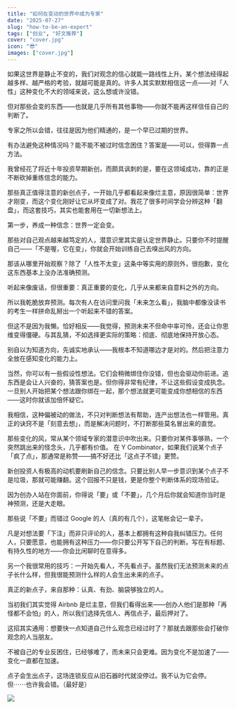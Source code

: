 ```yaml
---
title: "如何在变动的世界中成为专家"
date: "2025-07-27"
slug: "how-to-be-an-expert"
tags: ["创业", "好文推荐"]
cover: "cover.jpg"
icon: "😎"
images: ["cover.jpg"]
---
```

如果这世界是静止不变的，我们对观念的信心就能一路线性上升。某个想法经得起越多样、越严格的考验，就越可能是真的。许多人其实默默相信这一点——对「人性」这种变化不大的领域来说，这么想或许没错。



但对那些会变的东西——也就是几乎所有其他事物——你就不能再这样信任自己的判断了。



专家之所以会错，往往是因为他们精通的，是一个早已过期的世界。



有办法避免这种情况吗？能不能不被过时信念困住？答案是——可以，但得靠一点方法。



我曾经花了将近十年投资早期新创，而颇具讽刺的是，要在这领域成功，靠的正是不断砍掉重练信念的能力。



那些真正值得注意的新创点子，一开始几乎都看起来像烂主意，原因很简单：世界才刚变，而这个变化刚好让它从坏变成了对。我花了很多时间学会分辨这种「翻盘」，而这套技巧，其实也能套用在一切新想法上。



第一步，养成一种信念：世界一定会变。



那些对自己观点越来越笃定的人，潜意识里其实是认定世界静止。只要你不时提醒自己——「不是喔，它在变」，你就会开始训练自己去嗅出风的方向。



那该从哪里开始观察？除了「人性不太变」这条中等实用的原则外，很抱歉，变化这东西基本上没办法准确预测。



听起来像废话，但很重要：真正重要的变化，几乎从来都来自意料之外的方向。



所以我乾脆放弃预测。每次有人在访问里问我「未来怎么看」，我脑中都像没读书的考生一样拼命乱掰出一个听起来不错的答案。



但这不是因为我懒。恰好相反——我觉得，预测未来不但命中率可怜，还会让你思维变得僵硬。与其乱猜，不如选择更实际的策略：彻底、彻底地保持开放心态。



别自以为知道方向，先诚实地承认——我根本不知道哪边才是对的。然后把注意力全放在感知变化的能力上。



当然，你可以有一些假设性想法。它们会稍微绑住你没错，但也会驱动你前进。追东西是会让人兴奋的，猜答案也是。但你得非常有纪律，不让这些假设变成执念。
一旦别人开始把某个想法跟你绑在一起，那个想法就更可能变成你想相信的东西——这时你就该加倍怀疑它。



我相信，这种偏被动的做法，不只对判断想法有帮助，连产出想法也一样管用。真正的诀窍不是「刻意去想」，而是解决问题时，不打断那些莫名冒出来的直觉。



那些变化的风，常从某个领域专家的潜意识中吹出来。只要你对某件事够熟，一个突然跳出来的怪念头，几乎都有价值。
在 Y Combinator，如果我们说某个点子「疯了点」，那通常是称赞——搞不好还比「这点子不错」更赞。



新创投资人有极高的动机要刷新自己的信念。只要比别人早一步意识到某个点子不是垃圾，那就可能赚翻。这个回报不只是钱，更是你整个判断体系的现场验证。



因为创办人站在你面前，你得说「要」或「不要」，几个月后你就会知道你当时是神预测，还是大走眼。



那些说「不要」而错过 Google 的人（真的有几个），这笔帐会记一辈子。



凡是对想法要「下注」而非只评论的人，基本上都拥有这种自我纠错压力。任何人，只要愿意，也能拥有这种压力——你只要公开写下自己的判断。写在有标题、有持久性的地方——你会比闲聊时在意得多。



另一个我很常用的技巧：一开始先看人，不先看点子。虽然我们无法预测未来的点子长什么样，但我很能预测什么样的人会生出未来的点子。



真正的新点子，来自那种：认真、有劲、脑袋够独立的人。



当初我们其实觉得 Airbnb 是烂主意，但我们看得出来——创办人他们是那种「再怪都不会怕」的人，所以我们选择先信人、再信点子，最后押对了。



这招其实通用：想要快一点知道自己什么观念已经过时了？那就去跟那些会打破你观念的人当朋友。



不被自己的专业反困住，已经够难了，而未来只会更难。因为变化不是加速了——变化一直都在加速。



点子会生出点子，这场连锁反应从旧石器时代就没停过。我不认为它会停。
但⋯⋯也许我会错。（最好是）




![](https://prod-files-secure.s3.us-west-2.amazonaws.com/112d0858-5090-4d34-a606-b75eb8d65fd2/46476355-9cf3-4e99-9b7a-3531bc426380/1000202064.png?X-Amz-Algorithm=AWS4-HMAC-SHA256&X-Amz-Content-Sha256=UNSIGNED-PAYLOAD&X-Amz-Credential=ASIAZI2LB466S6CBIE6C%2F20250831%2Fus-west-2%2Fs3%2Faws4_request&X-Amz-Date=20250831T224409Z&X-Amz-Expires=3600&X-Amz-Security-Token=IQoJb3JpZ2luX2VjEJ3%2F%2F%2F%2F%2F%2F%2F%2F%2F%2FwEaCXVzLXdlc3QtMiJIMEYCIQDXcA9jKojfX97CatMykSYY4T6AqImvbOGVk%2FmPUb%2FdEQIhAPux2kggGo4Zpt3hcQ6r8Ya6%2BWtbJjvCQ6MAroRev7voKogECPb%2F%2F%2F%2F%2F%2F%2F%2F%2F%2FwEQABoMNjM3NDIzMTgzODA1Igy0KTJwuR5sJeca7Swq3AMW9a%2BBY8F8zl9ZMrtyYV9E%2BB616OsVE68lsSty6k5bz7i8UEtyYo04B6QCtmXAw3UfgH7LzEYKdXKnyNsxdX%2Bs%2FjK8V85pC6gg3CpcZU60leg5PrjQAL4qpl%2BkWWS1vr8DAeguKNqzdUHyylwj4J10s3CzxMPEnEadvetmmpyGYEFpEhpQy1TPvCzwWl1zc%2FqrgvIOir0Hh7vlIGbfyrVW%2F6aQ2WOAJfQB3x2YD8kXSe1fVlFz0h4DR%2FkpP6vBSTWMdM4w7FbEGTHXk3YM%2FGclxw1CyaXmOJANVThna6fnF9IiADXGnYcQ60RqqZ5jMNpc2IbIYjmncWtWugxMy1fnYPlUxYlqsthm6y4oaiMoHJh7EbmSc0TBAYzV%2BmQISErddAz2SiMJn5NUxuESu6KESea%2BYMAyGZfH71rwHGq9iDpYyLOeNocSUwkScRpH%2B8G8pxpIQxX06mr27JdkgrLMmmKZNpXPbti5XkWBobdkAz2aph9gsKI5vJtRp7cEOedLsv%2B08xRDS91xU1eY2HoLgnEZh7vwufKpLWF5pNW%2FNg0w%2FLAEFHzmCY6LFzOZBfEjSONp5sTGLx%2FeFDk44IZs7zwNeAOdRcQ51Sb8FnxB2gEcpXOu2iTsZRsTkzDK69LFBjqkAThWK9hRtG2fayH%2FcfZuxU%2BbS6w54wsjzBkMDMWYOdVmAMlrQyFpRpd2hxC4gUD7usWflWLu8AdOgQNFsz3CVWIGtOhxTYx0rs3bC6JVLK3CJ5mxlGqN0VF9LCqGurBgMXMyeQsgho%2BtkFiGp3LvAQQQLtPnRCWcMh6lrnpxg2zcfMVSd60DnP%2BMxLb%2FC62CGLLnvsAeKT%2BPtwCEErU6xrlOQf58&X-Amz-Signature=7eb8c1cfbc10fe23936152dd228203b8f0b9b00175eef9d851b358300c5808d2&X-Amz-SignedHeaders=host&x-amz-checksum-mode=ENABLED&x-id=GetObject)

